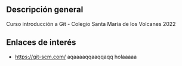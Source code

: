 ## Descripción general

Curso introducción a Git - Colegio Santa María de los Volcanes 2022

## Enlaces de interés

- https://git-scm.com/
aqaaaaqqaaqqaqq
holaaaaa
